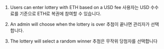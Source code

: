 1. Users can enter lottery with ETH based on a USD fee
사용자는 USD 수수료를 기준으로 ETH로 복권에 참여할 수 있습니다.

2. An admin will choose when the lottery is over
추첨이 끝나면 관리자가 선택합니다.

3. The lottery will select a random winner
추첨은 무작위 당첨자를 선택합니다